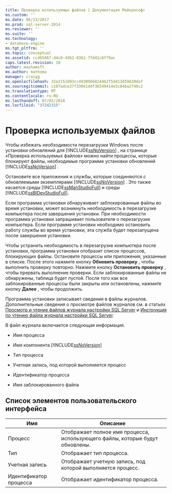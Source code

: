 ```yaml
---
title: Проверка используемых файлов | Документация Майкрософт
ms.custom: ''
ms.date: 06/13/2017
ms.prod: sql-server-2014
ms.reviewer: ''
ms.suite: ''
ms.technology:
- database-engine
ms.tgt_pltfrm: ''
ms.topic: conceptual
ms.assetid: ccd65867-d4c0-43b2-8361-7fd41c6f79ac
caps.latest.revision: 10
author: mashamsft
ms.author: mathoma
manager: craigg
ms.openlocfilehash: 32e2152d93cc49309b6824462f5d413d59d30daf
ms.sourcegitcommit: c18fadce27f330e1d4f36549414e5c84ba2f46c2
ms.translationtype: MT
ms.contentlocale: ru-RU
ms.lasthandoff: 07/02/2018
ms.locfileid: "37242315"
---
```

# <a name="check-files-in-use"></a>Проверка используемых файлов
  Чтобы избежать необходимости перезагрузки Windows после установки обновлений для [!INCLUDE[ssNoVersion](../../includes/ssnoversion-md.md)] , на странице «Проверка используемых файлов» можно найти процессы, которые блокируют файлы, необходимые программе установки обновлений [!INCLUDE[ssNoVersion](../../includes/ssnoversion-md.md)] .  
  
 Остановите все приложения и службы, которые соединяются с обновляемыми экземплярами [!INCLUDE[ssNoVersion](../../includes/ssnoversion-md.md)] . Это также касается среды [!INCLUDE[ssManStudioFull](../../includes/ssmanstudiofull-md.md)] и среды [!INCLUDE[ssBIDevStudioFull](../../includes/ssbidevstudiofull-md.md)].  
  
 Если программа установки обнаруживает заблокированные файлы во время установки, может возникнуть необходимость в перезагрузке компьютера после завершения установки. При необходимости программа установки запрашивает пользователя о перезагрузке компьютера. Если программе установки необходимо остановить работу службы во время установки, эта служба будет перезапущена после завершения установки.  
  
 Чтобы устранить необходимость в перезагрузке компьютера после установки, программа установки отобразит список процессов, блокирующих файлы. Остановите процессы или приложения, указанные в списке. После этого нажмите кнопку **Обновить проверку** , чтобы выполнить проверку повторно. Нажмите кнопку **Остановить проверку** , чтобы прервать выполнение проверки. Если заблокированные файлы не обнаружены, таблица будет пустой. После того как все заблокированные процессы были закрыты или остановлены, нажмите кнопку **Далее** , чтобы продолжить.  
  
 Программа установки записывает сведения в файлы журналов. Дополнительные сведения о просмотре файлов журналов см. в статьях [Просмотр и чтение файлов журнала настройки SQL Server](../../database-engine/install-windows/view-and-read-sql-server-setup-log-files.md) и [Инструкция по чтению файла журнала настройки SQL Server](http://go.microsoft.com/fwlink/?LinkID=134490).  
  
 В файл журнала включается следующая информация.  
  
-   Имя процесса  
  
-   Имя компонента [!INCLUDE[ssNoVersion](../../includes/ssnoversion-md.md)]  
  
-   Тип процесса  
  
-   Учетная запись, под которой выполняется процесс  
  
-   Идентификатор процесса  
  
-   Имя заблокированного файла  
  
## <a name="uielement-list"></a>Список элементов пользовательского интерфейса  
  
|Имя|Описание|  
|----------|-----------------|  
|Процесс|Отображает полное имя процесса, использующего файлы, которые будут обновлены.|  
|Тип|Отображает тип процесса.|  
|Учетная запись|Отображает учетную запись, под которой выполняется процесс.|  
|Идентификатор процесса|Отображает идентификатор процесса.|  
  
  
